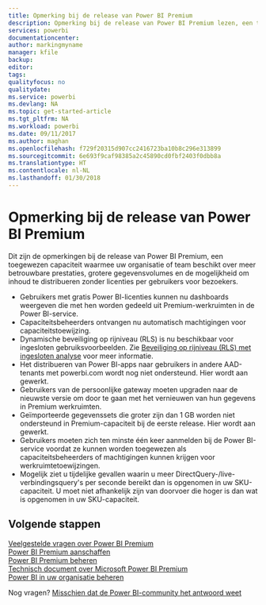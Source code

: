 ```yaml
---
title: Opmerking bij de release van Power BI Premium
description: Opmerking bij de release van Power BI Premium lezen, een toegewezen capaciteit voor uw organisatie of het team.
services: powerbi
documentationcenter: 
author: markingmyname
manager: kfile
backup: 
editor: 
tags: 
qualityfocus: no
qualitydate: 
ms.service: powerbi
ms.devlang: NA
ms.topic: get-started-article
ms.tgt_pltfrm: NA
ms.workload: powerbi
ms.date: 09/11/2017
ms.author: maghan
ms.openlocfilehash: f729f20315d907cc2416723ba10b8c296e313899
ms.sourcegitcommit: 6e693f9caf98385a2c45890cd0fbf2403f0dbb8a
ms.translationtype: HT
ms.contentlocale: nl-NL
ms.lasthandoff: 01/30/2018
---
```

# <a name="power-bi-premium-release-notes"></a>Opmerking bij de release van Power BI Premium
Dit zijn de opmerkingen bij de release van Power BI Premium, een toegewezen capaciteit waarmee uw organisatie of team beschikt over meer betrouwbare prestaties, grotere gegevensvolumes en de mogelijkheid om inhoud te distribueren zonder licenties per gebruikers voor bezoekers.

* Gebruikers met gratis Power BI-licenties kunnen nu dashboards weergeven die met hen worden gedeeld uit Premium-werkruimten in de Power BI-service.
* Capaciteitsbeheerders ontvangen nu automatisch machtigingen voor capaciteitstoewijzing.
* Dynamische beveiliging op rijniveau (RLS) is nu beschikbaar voor ingesloten gebruiksvoorbeelden. Zie [Beveiliging op rijniveau (RLS) met ingesloten analyse](developer/embedded-row-level-security.md) voor meer informatie.
* Het distribueren van Power BI-apps naar gebruikers in andere AAD-tenants met powerbi.com wordt nog niet ondersteund. Hier wordt aan gewerkt.
* Gebruikers van de persoonlijke gateway moeten upgraden naar de nieuwste versie om door te gaan met het vernieuwen van hun gegevens in Premium werkruimten.
* Geïmporteerde gegevenssets die groter zijn dan 1 GB worden niet ondersteund in Premium-capaciteit bij de eerste release. Hier wordt aan gewerkt.
* Gebruikers moeten zich ten minste één keer aanmelden bij de Power BI-service voordat ze kunnen worden toegewezen als capaciteitsbeheerders of machtigingen kunnen krijgen voor werkruimtetoewijzingen.
* Mogelijk ziet u tijdelijke gevallen waarin u meer DirectQuery-/live-verbindingsquery's per seconde bereikt dan is opgenomen in uw SKU-capaciteit. U moet niet afhankelijk zijn van doorvoer die hoger is dan wat is opgenomen in uw SKU-capaciteit.

## <a name="next-steps"></a>Volgende stappen
[Veelgestelde vragen over Power BI Premium](service-premium-faq.md)  
[Power BI Premium aanschaffen](service-admin-premium-purchase.md)  
[Power BI Premium beheren](service-admin-premium-manage.md)  
[Technisch document over Microsoft Power BI Premium](https://aka.ms/pbipremiumwhitepaper)  
[Power BI in uw organisatie beheren](service-admin-administering-power-bi-in-your-organization.md)  

Nog vragen? [Misschien dat de Power BI-community het antwoord weet](https://community.powerbi.com/)

